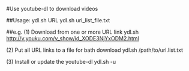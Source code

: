 #Use youtube-dl to download videos

##Usage:
ydl.sh URL
ydl.sh url_list_file.txt

##e.g.
(1) Download from one or more URL link
ydl.sh http://v.youku.com/v_show/id_XODE3NjYxODM2.html


(2) Put all URL links to a file for bath download
ydl.sh /path/to/url.list.txt

(3) Install or update the youtube-dl
ydl.sh -u

